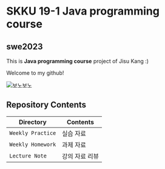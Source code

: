 # SKKU 19-1 Java programming course
## swe2023

This is **Java programming course** project of Jisu Kang :)

Welcome to my github!

![보노보노](https://www.pinterest.co.kr/pin/627196685581794760/)


## Repository Contents
| Directory | Contents |
| ------- | ------- |
| `Weekly Practice` | 실습 자료 |
| `Weekly Homework` | 과제 자료 |
| `Lecture Note` | 강의 자료 리뷰 |

 